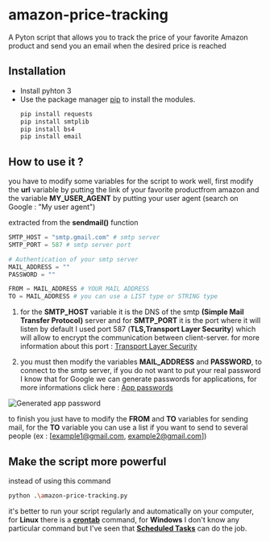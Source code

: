 # amazon-price-tracking
A Pyton script that allows you to track the price of your favorite Amazon product and send you an email when the desired price is reached

## Installation
- Install pyhton 3
- Use the package manager [pip](https://pip.pypa.io/en/stable/) to install the modules.
  ```bash
  pip install requests
  pip install smtplib
  pip install bs4
  pip install email
  ```
## How to use it ?
you have to modify some variables for the script to work well, first modify the **url** variable by putting the link of your favorite productfrom amazon and the variable **MY_USER_AGENT** by putting your user agent (search on Google : "My user agent") 

extracted from the **sendmail()** function 
```python
SMTP_HOST = "smtp.gmail.com" # smtp server
SMTP_PORT = 587 # smtp server port

# Authentication of your smtp server 
MAIL_ADDRESS = ""
PASSWORD = ""

FROM = MAIL_ADDRESS # YOUR MAIL ADDRESS
TO = MAIL_ADDRESS # you can use a LIST type or STRING type
```
1. for the **SMTP_HOST** variable it is the DNS of the smtp **(Simple Mail Transfer Protocol)** server and for **SMTP_PORT** it is the port where it will listen by default I used port 587 (**TLS,Transport Layer Security**) which will allow to encrypt the communication between client-server.
for more information about this port : [Transport Layer Security](https://fr.wikipedia.org/wiki/Transport_Layer_Security)

2. you must then modify the variables **MAIL_ADDRESS** and **PASSWORD**, to connect to the smtp server, if you do not want to put your real password I know that for Google we can generate passwords for applications, for more informations click here : [App passwords](https://devanswers.co/create-application-specific-password-gmail) 

![Generated app password](https://www.shoutmeloud.com/wp-content/uploads/2013/04/Google-Authenticator-app-password.png)

to finish you just have to modify the **FROM** and **TO** variables for sending mail, for the **TO** variable you can use a list if you want to send to several people (ex : [example1@gmail.com, example2@gmail.com])

## Make the script more powerful

instead of using this command 
```bash
python .\amazon-price-tracking.py
```
it's better to run your script regularly and automatically on your computer, for **Linux** there is a **[crontab](https://www.raspberrypi.org/documentation/linux/usage/cron.md)** command, for **Windows** I don't know any particular command but I've seen that **[Scheduled Tasks](https://www.digitalcitizen.life/how-create-task-basic-task-wizard)** can do the job.

